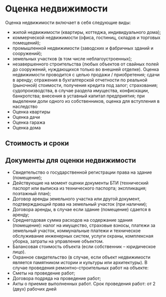 # Оценка недвижимости
Оценка недвижимости включает в себя следующие виды:
- жилой недвижимости (квартиры, коттеджа, индивидуального дома);
- коммерческой недвижимости (офиса, гостиниц, складов и торговых помещений);
- промышленной недвижимости (заводских и фабричных зданий и сооружений);
- земельных участков (в том числе неблагоустроенных);
- незавершенного строительства (любых объектов от свайных полей до сооружений, нуждающихся только во внешней отделке).
Оценка недвижимости проводится с целью продажи / приобретения; сдачи в аренду; отражения в бухгалтерской отчетности по реальной (рыночной) стоимости, получения кредита под залог; страхования; судопроизводства, в случае раздела имущества, конфискации, банкротства; внесения в уставный капитал предприятия; при выделении доли одного из собственников, оценка для вступления в наследство
- Оценка квартиры
- Оценка дачи
- Оценка гаража
- Оценка дома
## Стоимость и сроки
## Документы для оценки недвижимости
- Свидетельство о государственной регистрации права на здание (помещение);
- Действующие на момент оценки документы БТИ (технический паспорт или выписка из технического паспорта; экспликация; поэтажный план);
- Договор аренды земельного участка или другой документ, подтверждающий права на земельный участок (при наличии);
- Договора аренды, в случае если здание (помещение) сдается в аренду;
- Среднегодовая сумма расходов на содержание здания (помещение): налог на имущество, страховые взносы, платежи за земельный участок, коммунальные платежи и техническое обслуживание инженерных систем, услуги охраны, комплексная уборка, затраты на управление объектом.
- Балансовая стоимость объекта (если собственник – юридическое лицо).
- Охранное свидетельство (в случае, если объект недвижимости является памятником истории и культуры или архитектуры).
В случае проведения ремонтно-строительных работ на объекте:
- Сметы на проведение работ;
- Договора подряда на проведение работ;
- Акты о приемке выполненных работ.
Срок проведения работ: от 2 (двух) рабочих дней